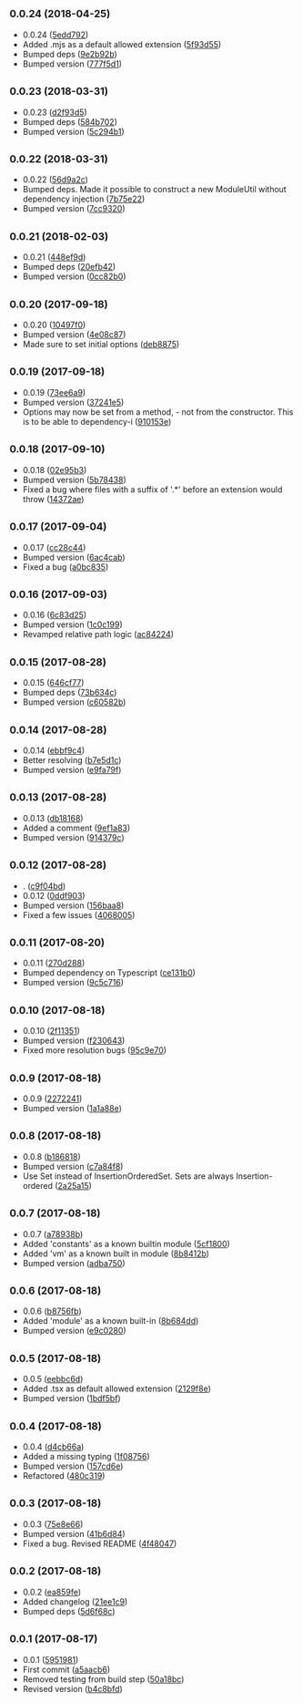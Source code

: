 <a name="0.0.24"></a>
## <small>0.0.24 (2018-04-25)</small>

* 0.0.24 ([5edd792](https://github.com/wessberg/ModuleUtil/commit/5edd792))
* Added .mjs as a default allowed extension ([5f93d55](https://github.com/wessberg/ModuleUtil/commit/5f93d55))
* Bumped deps ([9e2b92b](https://github.com/wessberg/ModuleUtil/commit/9e2b92b))
* Bumped version ([777f5d1](https://github.com/wessberg/ModuleUtil/commit/777f5d1))



<a name="0.0.23"></a>
## <small>0.0.23 (2018-03-31)</small>

* 0.0.23 ([d2f93d5](https://github.com/wessberg/ModuleUtil/commit/d2f93d5))
* Bumped deps ([584b702](https://github.com/wessberg/ModuleUtil/commit/584b702))
* Bumped version ([5c294b1](https://github.com/wessberg/ModuleUtil/commit/5c294b1))



<a name="0.0.22"></a>
## <small>0.0.22 (2018-03-31)</small>

* 0.0.22 ([56d9a2c](https://github.com/wessberg/ModuleUtil/commit/56d9a2c))
* Bumped deps. Made it possible to construct a new ModuleUtil without dependency injection ([7b75e22](https://github.com/wessberg/ModuleUtil/commit/7b75e22))
* Bumped version ([7cc9320](https://github.com/wessberg/ModuleUtil/commit/7cc9320))



<a name="0.0.21"></a>
## <small>0.0.21 (2018-02-03)</small>

* 0.0.21 ([448ef9d](https://github.com/wessberg/ModuleUtil/commit/448ef9d))
* Bumped deps ([20efb42](https://github.com/wessberg/ModuleUtil/commit/20efb42))
* Bumped version ([0cc82b0](https://github.com/wessberg/ModuleUtil/commit/0cc82b0))



<a name="0.0.20"></a>
## <small>0.0.20 (2017-09-18)</small>

* 0.0.20 ([10497f0](https://github.com/wessberg/ModuleUtil/commit/10497f0))
* Bumped version ([4e08c87](https://github.com/wessberg/ModuleUtil/commit/4e08c87))
* Made sure to set initial options ([deb8875](https://github.com/wessberg/ModuleUtil/commit/deb8875))



<a name="0.0.19"></a>
## <small>0.0.19 (2017-09-18)</small>

* 0.0.19 ([73ee6a9](https://github.com/wessberg/ModuleUtil/commit/73ee6a9))
* Bumped version ([37241e5](https://github.com/wessberg/ModuleUtil/commit/37241e5))
* Options may now be set from a method, - not from the constructor. This is to be able to dependency-i ([910153e](https://github.com/wessberg/ModuleUtil/commit/910153e))



<a name="0.0.18"></a>
## <small>0.0.18 (2017-09-10)</small>

* 0.0.18 ([02e95b3](https://github.com/wessberg/ModuleUtil/commit/02e95b3))
* Bumped version ([5b78438](https://github.com/wessberg/ModuleUtil/commit/5b78438))
* Fixed a bug where files with a suffix of '.*' before an extension would throw ([14372ae](https://github.com/wessberg/ModuleUtil/commit/14372ae))



<a name="0.0.17"></a>
## <small>0.0.17 (2017-09-04)</small>

* 0.0.17 ([cc28c44](https://github.com/wessberg/ModuleUtil/commit/cc28c44))
* Bumped version ([6ac4cab](https://github.com/wessberg/ModuleUtil/commit/6ac4cab))
* Fixed a bug ([a0bc835](https://github.com/wessberg/ModuleUtil/commit/a0bc835))



<a name="0.0.16"></a>
## <small>0.0.16 (2017-09-03)</small>

* 0.0.16 ([6c83d25](https://github.com/wessberg/ModuleUtil/commit/6c83d25))
* Bumped version ([1c0c199](https://github.com/wessberg/ModuleUtil/commit/1c0c199))
* Revamped relative path logic ([ac84224](https://github.com/wessberg/ModuleUtil/commit/ac84224))



<a name="0.0.15"></a>
## <small>0.0.15 (2017-08-28)</small>

* 0.0.15 ([646cf77](https://github.com/wessberg/ModuleUtil/commit/646cf77))
* Bumped deps ([73b634c](https://github.com/wessberg/ModuleUtil/commit/73b634c))
* Bumped version ([c60582b](https://github.com/wessberg/ModuleUtil/commit/c60582b))



<a name="0.0.14"></a>
## <small>0.0.14 (2017-08-28)</small>

* 0.0.14 ([ebbf9c4](https://github.com/wessberg/ModuleUtil/commit/ebbf9c4))
* Better resolving ([b7e5d1c](https://github.com/wessberg/ModuleUtil/commit/b7e5d1c))
* Bumped version ([e9fa79f](https://github.com/wessberg/ModuleUtil/commit/e9fa79f))



<a name="0.0.13"></a>
## <small>0.0.13 (2017-08-28)</small>

* 0.0.13 ([db18168](https://github.com/wessberg/ModuleUtil/commit/db18168))
* Added a comment ([9ef1a83](https://github.com/wessberg/ModuleUtil/commit/9ef1a83))
* Bumped version ([914379c](https://github.com/wessberg/ModuleUtil/commit/914379c))



<a name="0.0.12"></a>
## <small>0.0.12 (2017-08-28)</small>

* . ([c9f04bd](https://github.com/wessberg/ModuleUtil/commit/c9f04bd))
* 0.0.12 ([0ddf903](https://github.com/wessberg/ModuleUtil/commit/0ddf903))
* Bumped version ([156baa8](https://github.com/wessberg/ModuleUtil/commit/156baa8))
* Fixed a few issues ([4068005](https://github.com/wessberg/ModuleUtil/commit/4068005))



<a name="0.0.11"></a>
## <small>0.0.11 (2017-08-20)</small>

* 0.0.11 ([270d288](https://github.com/wessberg/ModuleUtil/commit/270d288))
* Bumped dependency on Typescript ([ce131b0](https://github.com/wessberg/ModuleUtil/commit/ce131b0))
* Bumped version ([9c5c716](https://github.com/wessberg/ModuleUtil/commit/9c5c716))



<a name="0.0.10"></a>
## <small>0.0.10 (2017-08-18)</small>

* 0.0.10 ([2f11351](https://github.com/wessberg/ModuleUtil/commit/2f11351))
* Bumped version ([f230643](https://github.com/wessberg/ModuleUtil/commit/f230643))
* Fixed more resolution bugs ([95c9e70](https://github.com/wessberg/ModuleUtil/commit/95c9e70))



<a name="0.0.9"></a>
## <small>0.0.9 (2017-08-18)</small>

* 0.0.9 ([2272241](https://github.com/wessberg/ModuleUtil/commit/2272241))
* Bumped version ([1a1a88e](https://github.com/wessberg/ModuleUtil/commit/1a1a88e))



<a name="0.0.8"></a>
## <small>0.0.8 (2017-08-18)</small>

* 0.0.8 ([b186818](https://github.com/wessberg/ModuleUtil/commit/b186818))
* Bumped version ([c7a84f8](https://github.com/wessberg/ModuleUtil/commit/c7a84f8))
* Use Set instead of InsertionOrderedSet. Sets are always Insertion-ordered ([2a25a15](https://github.com/wessberg/ModuleUtil/commit/2a25a15))



<a name="0.0.7"></a>
## <small>0.0.7 (2017-08-18)</small>

* 0.0.7 ([a78938b](https://github.com/wessberg/ModuleUtil/commit/a78938b))
* Added 'constants' as a known builtin module ([5cf1800](https://github.com/wessberg/ModuleUtil/commit/5cf1800))
* Added 'vm' as a known built in module ([8b8412b](https://github.com/wessberg/ModuleUtil/commit/8b8412b))
* Bumped version ([adba750](https://github.com/wessberg/ModuleUtil/commit/adba750))



<a name="0.0.6"></a>
## <small>0.0.6 (2017-08-18)</small>

* 0.0.6 ([b8756fb](https://github.com/wessberg/ModuleUtil/commit/b8756fb))
* Added 'module' as a known built-in ([8b684dd](https://github.com/wessberg/ModuleUtil/commit/8b684dd))
* Bumped version ([e9c0280](https://github.com/wessberg/ModuleUtil/commit/e9c0280))



<a name="0.0.5"></a>
## <small>0.0.5 (2017-08-18)</small>

* 0.0.5 ([eebbc6d](https://github.com/wessberg/ModuleUtil/commit/eebbc6d))
* Added .tsx as default allowed extension ([2129f8e](https://github.com/wessberg/ModuleUtil/commit/2129f8e))
* Bumped version ([1bdf5bf](https://github.com/wessberg/ModuleUtil/commit/1bdf5bf))



<a name="0.0.4"></a>
## <small>0.0.4 (2017-08-18)</small>

* 0.0.4 ([d4cb66a](https://github.com/wessberg/ModuleUtil/commit/d4cb66a))
* Added a missing typing ([1f08756](https://github.com/wessberg/ModuleUtil/commit/1f08756))
* Bumped version ([157cd6e](https://github.com/wessberg/ModuleUtil/commit/157cd6e))
* Refactored ([480c319](https://github.com/wessberg/ModuleUtil/commit/480c319))



<a name="0.0.3"></a>
## <small>0.0.3 (2017-08-18)</small>

* 0.0.3 ([75e8e66](https://github.com/wessberg/ModuleUtil/commit/75e8e66))
* Bumped version ([41b6d84](https://github.com/wessberg/ModuleUtil/commit/41b6d84))
* Fixed a bug. Revised README ([4f48047](https://github.com/wessberg/ModuleUtil/commit/4f48047))



<a name="0.0.2"></a>
## <small>0.0.2 (2017-08-18)</small>

* 0.0.2 ([ea859fe](https://github.com/wessberg/ModuleUtil/commit/ea859fe))
* Added changelog ([21ee1c9](https://github.com/wessberg/ModuleUtil/commit/21ee1c9))
* Bumped deps ([5d6f68c](https://github.com/wessberg/ModuleUtil/commit/5d6f68c))



<a name="0.0.1"></a>
## <small>0.0.1 (2017-08-17)</small>

* 0.0.1 ([5951981](https://github.com/wessberg/ModuleUtil/commit/5951981))
* First commit ([a5aacb6](https://github.com/wessberg/ModuleUtil/commit/a5aacb6))
* Removed testing from build step ([50a18bc](https://github.com/wessberg/ModuleUtil/commit/50a18bc))
* Revised version ([b4c8bfd](https://github.com/wessberg/ModuleUtil/commit/b4c8bfd))



